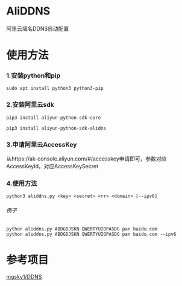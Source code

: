 # AliDDNS
阿里云域名DDNS自动配置

# 使用方法
### 1.安装python和pip
    
    sudo apt install python3 python3-pip
    
### 2.安装阿里云sdk

    pip3 install aliyun-python-sdk-core
    
    pip3 install aliyun-python-sdk-alidns

### 3.申请阿里云AccessKey
从https://ak-console.aliyun.com/#/accesskey申请即可，<key>参数对应AccessKeyId，<secret>对应AccessKeySecret

### 4.使用方法
    python3 aliddns.py <key> <secret> <rr> <domain> [--ipv6]
###### 例子
    python aliddns.py ABDGDJSKN QWERTYUIOPASDG pan baidu.com
    python aliddns.py ABDGDJSKN QWERTYUIOPASDG pan baidu.com --ipv6

# 参考项目
[mgsky1/DDNS](https://github.com/mgsky1/DDNS)